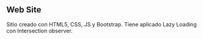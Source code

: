 ## Web Site

Sitio creado con HTML5, CSS, JS y Bootstrap.
Tiene aplicado Lazy Loading con Intersection observer.
